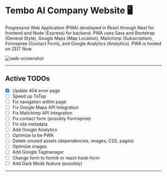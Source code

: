 # Tembo AI Company Website :desktop_computer:

Progressive Web Application (PWA) developed in React through Next for frontend and Node (Express) for backend. PWA uses Sass and Bootstrap (General Style), Google Maps (Map Location), Mailchimp (Subscription), Formspree (Contact Form), and Google Analytics (Analytics). PWA is hosted on ZEIT Now.

![web-screenshot](https://user-images.githubusercontent.com/50670255/73144931-56848500-4078-11ea-9239-159e0f55a87a.png)

---

## Active TODOs

- [x] Update 404 error page
- [ ] Speed up ToTop
- [ ] Fix navigation within page
- [ ] Fix Google Maps API Integration
- [ ] Fix Mailchimp API Integration
- [ ] Fix contact form (possibly Formspree)
- [ ] Fix site metadata
- [ ] Add Google Analytics
- [ ] Optimize to be PWA
- [ ] Delete unused assets (dependencies, images, CSS, pages)
- [ ] Optimize images
- [ ] Add Google Tagmanager
- [ ] Change form to formik or react-hook-form
- [ ] Add Dark Mode feature (possibly)

---
